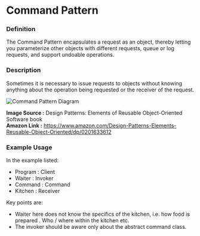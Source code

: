 ﻿# Command Pattern

### Definition
The Command Pattern encapsulates a request as an object, thereby letting you parameterize other objects with different requests, queue or log requests, and support undoable operations.

### Description
Sometimes it is necessary to issue requests to objects without knowing anything about the operation being requested or the receiver of the request. 

![Command Pattern Diagram](https://github.com/thebernardlim/DesignPatterns/blob/master/Command/command.jpg)

**Image Source :** Design Patterns: Elements of Reusable Object-Oriented Software book   
**Amazon Link :** https://www.amazon.com/Design-Patterns-Elements-Reusable-Object-Oriented/dp/0201633612

### Example Usage
In the example listed:   
- Program : Client   
- Waiter : Invoker   
- Command : Command   
- Kitchen : Receiver   

Key points are:   
- Waiter here does not know the specifics of the kitchen, i.e. how food is prepared . Who / where within the kitchen etc.  
- The invoker should be aware only about the abstract command class. 
